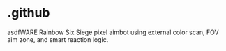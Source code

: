 # .github
asdfWARE Rainbow Six Siege pixel aimbot using external color scan, FOV aim zone, and smart reaction logic.
